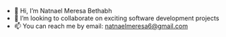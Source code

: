 - 👋 Hi, I’m Natnael Meresa Bethabh
- 💞️ I’m looking to collaborate on exciting software development projects
- 📫 You can reach me by email: natnaelmeresa6@gmail.com

<!---
natnael-meresa/natnael-meresa is a ✨ special ✨ repository because its `README.md` (this file) appears on your GitHub profile.
You can click the Preview link to take a look at your changes.
--->
